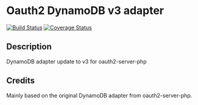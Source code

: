Oauth2 DynamoDB v3 adapter
==========================

[![Build Status](https://travis-ci.org/eoko/oauth2-adapter-dynamodb.svg?branch=master)](https://travis-ci.org/eoko/oauth2-adapter-dynamodb)
[![Coverage Status](https://coveralls.io/repos/eoko/oauth2-adapter-dynamodb/badge.svg?branch=master&service=github)](https://coveralls.io/github/eoko/oauth2-adapter-dynamodb?branch=master)

Description
-----------

DynamoDB adapter update to v3 for oauth2-server-php

Credits
-------

Mainly based on the original DynamoDB adapter from oauth2-server-php.